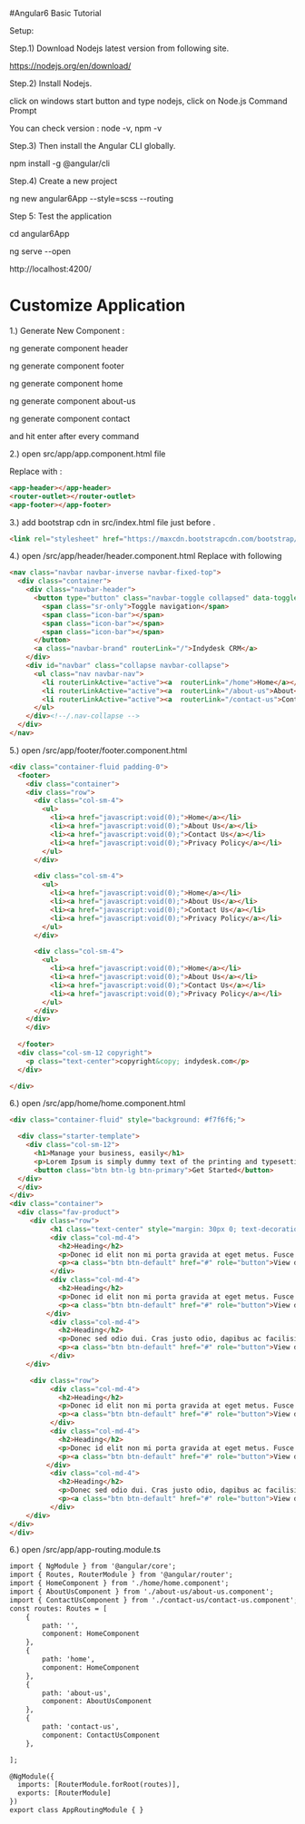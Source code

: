 #Angular6 Basic Tutorial

Setup:

Step.1) Download Nodejs latest version from following site.

https://nodejs.org/en/download/

Step.2) Install Nodejs.

click on windows start button and type nodejs, click on Node.js Command Prompt

You can check version : node -v, npm -v

Step.3) Then install the Angular CLI globally.

npm install -g @angular/cli

Step.4) Create a new project

ng new angular6App --style=scss --routing


Step 5: Test the application

cd angular6App

ng serve --open

http://localhost:4200/

<h1>Customize Application</h1>


1.) Generate New Component : 

ng generate component header

ng generate component footer

ng generate component home     

ng generate component about-us

ng generate component contact

and hit enter after every command

2.) open src/app/app.component.html file

Replace with :  

```HTML
<app-header></app-header>
<router-outlet></router-outlet>
<app-footer></app-footer>
```

3.) add bootstrap cdn in src/index.html file just before </head>.

```HTML
<link rel="stylesheet" href="https://maxcdn.bootstrapcdn.com/bootstrap/3.3.7/css/bootstrap.min.css" integrity="sha384-BVYiiSIFeK1dGmJRAkycuHAHRg32OmUcww7on3RYdg4Va+PmSTsz/K68vbdEjh4u" crossorigin="anonymous">
```


4.) open /src/app/header/header.component.html
Replace with following
```HTML
<nav class="navbar navbar-inverse navbar-fixed-top">
  <div class="container">
    <div class="navbar-header">
      <button type="button" class="navbar-toggle collapsed" data-toggle="collapse" data-target="#navbar" aria-expanded="false" aria-controls="navbar">
        <span class="sr-only">Toggle navigation</span>
        <span class="icon-bar"></span>
        <span class="icon-bar"></span>
        <span class="icon-bar"></span>
      </button>
      <a class="navbar-brand" routerLink="/">Indydesk CRM</a>
    </div>
    <div id="navbar" class="collapse navbar-collapse">
      <ul class="nav navbar-nav">
        <li routerLinkActive="active"><a  routerLink="/home">Home</a></li>
        <li routerLinkActive="active"><a  routerLink="/about-us">About</a></li>
        <li routerLinkActive="active"><a  routerLink="/contact-us">Contact</a></li>
      </ul>
    </div><!--/.nav-collapse -->
  </div>
</nav>
```

5.) open /src/app/footer/footer.component.html

```HTML
<div class="container-fluid padding-0">
  <footer>
    <div class="container">
    <div class="row">
      <div class="col-sm-4">
        <ul>
          <li><a href="javascript:void(0);">Home</a></li>
          <li><a href="javascript:void(0);">About Us</a></li>
          <li><a href="javascript:void(0);">Contact Us</a></li>
          <li><a href="javascript:void(0);">Privacy Policy</a></li>
        </ul>
      </div>

      <div class="col-sm-4">
        <ul>
          <li><a href="javascript:void(0);">Home</a></li>
          <li><a href="javascript:void(0);">About Us</a></li>
          <li><a href="javascript:void(0);">Contact Us</a></li>
          <li><a href="javascript:void(0);">Privacy Policy</a></li>
        </ul>
      </div>

      <div class="col-sm-4">
        <ul>
          <li><a href="javascript:void(0);">Home</a></li>
          <li><a href="javascript:void(0);">About Us</a></li>
          <li><a href="javascript:void(0);">Contact Us</a></li>
          <li><a href="javascript:void(0);">Privacy Policy</a></li>
        </ul>
      </div>
    </div>
    </div>
      
  </footer>
  <div class="col-sm-12 copyright">
    <p class="text-center">copyright&copy; indydesk.com</p>
  </div>

</div>
```

6.) open /src/app/home/home.component.html

```HTML
<div class="container-fluid" style="background: #f7f6f6;">

  <div class="starter-template">
    <div class="col-sm-12">
      <h1>Manage your business, easily</h1>
      <p>Lorem Ipsum is simply dummy text of the printing and typesetting industry. Lorem Ipsum has been the industry's standard dummy text ever since the 1500s, when an unknown printer took a galley of type and scrambled it to make a type specimen book. </p>
      <button class="btn btn-lg btn-primary">Get Started</button>
  </div>
  </div>
</div>
<div class="container">
  <div class="fav-product">
     <div class="row">
          <h1 class="text-center" style="margin: 30px 0; text-decoration: underline;">Popular Products</h1>
          <div class="col-md-4">
            <h2>Heading</h2>
            <p>Donec id elit non mi porta gravida at eget metus. Fusce dapibus, tellus ac cursus commodo, tortor mauris condimentum nibh, ut fermentum massa justo sit amet risus. Etiam porta sem malesuada magna mollis euismod. Donec sed odio dui. </p>
            <p><a class="btn btn-default" href="#" role="button">View details &raquo;</a></p>
          </div>
          <div class="col-md-4">
            <h2>Heading</h2>
            <p>Donec id elit non mi porta gravida at eget metus. Fusce dapibus, tellus ac cursus commodo, tortor mauris condimentum nibh, ut fermentum massa justo sit amet risus. Etiam porta sem malesuada magna mollis euismod. Donec sed odio dui. </p>
            <p><a class="btn btn-default" href="#" role="button">View details &raquo;</a></p>
         </div>
          <div class="col-md-4">
            <h2>Heading</h2>
            <p>Donec sed odio dui. Cras justo odio, dapibus ac facilisis in, egestas eget quam. Vestibulum id ligula porta felis euismod semper. Fusce dapibus, tellus ac cursus commodo, tortor mauris condimentum nibh, ut fermentum massa justo sit amet risus.</p>
            <p><a class="btn btn-default" href="#" role="button">View details &raquo;</a></p>
          </div>
    </div>

     <div class="row">
          <div class="col-md-4">
            <h2>Heading</h2>
            <p>Donec id elit non mi porta gravida at eget metus. Fusce dapibus, tellus ac cursus commodo, tortor mauris condimentum nibh, ut fermentum massa justo sit amet risus. Etiam porta sem malesuada magna mollis euismod. Donec sed odio dui. </p>
            <p><a class="btn btn-default" href="#" role="button">View details &raquo;</a></p>
          </div>
          <div class="col-md-4">
            <h2>Heading</h2>
            <p>Donec id elit non mi porta gravida at eget metus. Fusce dapibus, tellus ac cursus commodo, tortor mauris condimentum nibh, ut fermentum massa justo sit amet risus. Etiam porta sem malesuada magna mollis euismod. Donec sed odio dui. </p>
            <p><a class="btn btn-default" href="#" role="button">View details &raquo;</a></p>
         </div>
          <div class="col-md-4">
            <h2>Heading</h2>
            <p>Donec sed odio dui. Cras justo odio, dapibus ac facilisis in, egestas eget quam. Vestibulum id ligula porta felis euismod semper. Fusce dapibus, tellus ac cursus commodo, tortor mauris condimentum nibh, ut fermentum massa justo sit amet risus.</p>
            <p><a class="btn btn-default" href="#" role="button">View details &raquo;</a></p>
          </div>
    </div>
</div>
</div>
```

6.) open /src/app/app-routing.module.ts

```HTML
import { NgModule } from '@angular/core';
import { Routes, RouterModule } from '@angular/router';
import { HomeComponent } from './home/home.component';
import { AboutUsComponent } from './about-us/about-us.component';
import { ContactUsComponent } from './contact-us/contact-us.component';
const routes: Routes = [
	{
		path: '',
		component: HomeComponent
	},
	{
		path: 'home',
		component: HomeComponent
	},
	{
		path: 'about-us',
		component: AboutUsComponent
	},
	{
		path: 'contact-us',
		component: ContactUsComponent
	},

];

@NgModule({
  imports: [RouterModule.forRoot(routes)],
  exports: [RouterModule]
})
export class AppRoutingModule { }
```